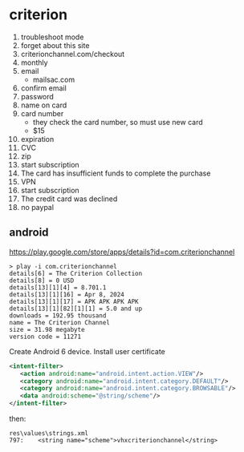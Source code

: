 # criterion

1. troubleshoot mode
2. forget about this site
3. criterionchannel.com/checkout
2. monthly
3. email
   - mailsac.com
4. confirm email
5. password
6. name on card
7. card number
   - they check the card number, so must use new card
   - $15
8. expiration
9. CVC
10. zip
11. start subscription
12. The card has insufficient funds to complete the purchase
13. VPN
14. start subscription
15. The credit card was declined
16. no paypal

## android

https://play.google.com/store/apps/details?id=com.criterionchannel

~~~
> play -i com.criterionchannel
details[6] = The Criterion Collection
details[8] = 0 USD
details[13][1][4] = 8.701.1
details[13][1][16] = Apr 8, 2024
details[13][1][17] = APK APK APK APK
details[13][1][82][1][1] = 5.0 and up
downloads = 192.95 thousand
name = The Criterion Channel
size = 31.98 megabyte
version code = 11271
~~~

Create Android 6 device. Install user certificate

~~~xml
<intent-filter>
   <action android:name="android.intent.action.VIEW"/>
   <category android:name="android.intent.category.DEFAULT"/>
   <category android:name="android.intent.category.BROWSABLE"/>
   <data android:scheme="@string/scheme"/>
</intent-filter>
~~~

then:

~~~
res\values\strings.xml
797:    <string name="scheme">vhxcriterionchannel</string>
~~~
